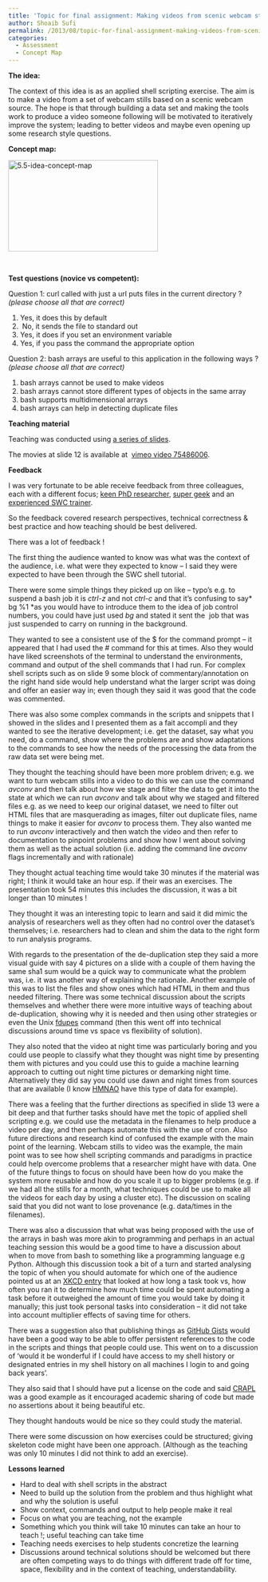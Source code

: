 ```yaml
---
title: 'Topic for final assignment: Making videos from scenic webcam stills'
author: Shoaib Sufi
permalink: /2013/08/topic-for-final-assignment-making-videos-from-scenic-webcam-stills/
categories:
  - Assessment
  - Concept Map
---
```

**The idea:**

The context of this idea is as an applied shell scripting exercise. The aim is to make a video from a set of webcam stills based on a scenic webcam source. The hope is that through building a data set and making the tools work to produce a video someone following will be motivated to iteratively improve the system; leading to better videos and maybe even opening up some research style questions.

**Concept map:**

[<img class="alignnone size-medium wp-image-4174" alt="5.5-idea-concept-map" src="http://teaching.software-carpentry.org/wp-content/uploads/2013/08/5.5-idea-concept-map-300x183.jpeg" width="300" height="183" />][1]

&nbsp;

**Test questions (novice vs competent):**

Question 1: curl called with just a url puts files in the current directory ? *(please choose all that are correct)*

1. Yes, it does this by default  
2.  No, it sends the file to standard out  
3. Yes, it does if you set an environment variable  
4. Yes, if you pass the command the appropriate option

Question 2: bash arrays are useful to this application in the following ways ? *(please choose all that are correct)*

1. bash arrays cannot be used to make videos  
2. bash arrays cannot store different types of objects in the same array  
3. bash supports multidimensional arrays  
4. bash arrays can help in detecting duplicate files

**Teaching material**

Teaching was conducted using [a series of slides][2].

The movies at slide 12 is available at  [vimeo video 75486006][3].

**Feedback**

I was very fortunate to be able receive feedback from three colleagues, each with a different focus; [keen PhD researcher][4], [super geek][5] and an [experienced SWC trainer][6].

So the feedback covered research perspectives, technical correctness & best practice and how teaching should be best delivered.

There was a lot of feedback !

The first thing the audience wanted to know was what was the context of the audience, i.e. what were they expected to know &#8211; I said they were expected to have been through the SWC shell tutorial.

There were some simple things they picked up on like &#8211; typo&#8217;s e.g. to suspend a bash job it is *ctrl-z* and not *ctrl-c* and that it&#8217;s confusing to say* bg %1 *as you would have to introduce them to the idea of job control numbers, you could have just used *bg* and stated it sent the  job that was just suspended to carry on running in the background.

They wanted to see a consistent use of the $ for the command prompt &#8211; it appeared that I had used the # command for this at times. Also they would have liked screenshots of the terminal to understand the environments, command and output of the shell commands that I had run. For complex shell scripts such as on slide 9 some block of commentary/annotation on the right hand side would help understand what the larger script was doing and offer an easier way in; even though they said it was good that the code was commented.

There was also some complex commands in the scripts and snippets that I showed in the slides and I presented them as a fait accompli and they wanted to see the iterative development; i.e. get the dataset, say what you need, do a command, show where the problems are and show adaptations to the commands to see how the needs of the processing the data from the raw data set were being met.

They thought the teaching should have been more problem driven; e.g. we want to turn webcam stills into a video to do this we can use the command *avconv* and then talk about how we stage and filter the data to get it into the state at which we can run *avconv* and talk about why we staged and filtered files e.g. as we need to keep our original dataset, we need to filter out HTML files that are masquerading as images, filter out duplicate files, name things to make it easier for *avconv* to process them. They also wanted me to run *avconv* interactively and then watch the video and then refer to documentation to pinpoint problems and show how I went about solving them as well as the actual solution (i.e. adding the command line *avconv* flags incrementally and with rationale)

They thought actual teaching time would take 30 minutes if the material was right; I think it would take an hour esp. if their was an exercises. The presentation took 54 minutes this includes the discussion, it was a bit longer than 10 minutes !

They thought it was an interesting topic to learn and said it did mimic the analysis of researchers well as they often had no control over the dataset&#8217;s themselves; i.e. researchers had to clean and shim the data to the right form to run analysis programs.

With regards to the presentation of the de-duplication step they said a more visual guide with say 4 pictures on a slide with a couple of them having the same sha1 sum would be a quick way to communicate what the problem was, i.e. it was another way of explaining the rationale. Another example of this was to list the files and show ones which had HTML in them and thus needed filtering. There was some technical discussion about the scripts themselves and whether there were more intuitive ways of teaching about de-duplication, showing why it is needed and then using other strategies or even the Unix [fdupes][7] command (then this went off into technical discussions around time vs space vs flexibility of solution).

They also noted that the video at night time was particularly boring and you could use people to classify what they thought was night time by presenting them with pictures and you could use this to guide a machine learning approach to cutting out night time pictures or demarking night time. Alternatively they did say you could use dawn and night times from sources that are available (I know [HMNAO][8] have this type of data for example).

There was a feeling that the further directions as specified in slide 13 were a bit deep and that further tasks should have met the topic of applied shell scripting e.g. we could use the metadata in the filenames to help produce a video per day, and then perhaps automate this with the use of cron. Also future directions and research kind of confused the example with the main point of the learning. Webcam stills to video was the example, the main point was to see how shell scripting commands and paradigms in practice could help overcome problems that a researcher might have with data. One of the future things to focus on should have been how do you make the system more reusable and how do you scale it up to bigger problems (e.g. if we had all the stills for a month, what techniques could be use to make all the videos for each day by using a cluster etc). The discussion on scaling said that you did not want to lose provenance (e.g. data/times in the filenames).

There was also a discussion that what was being proposed with the use of the arrays in bash was more akin to programming and perhaps in an actual teaching session this would be a good time to have a discussion about when to move from bash to something like a programming language e.g Python. Although this discussion took a bit of a turn and started analysing the topic of when you should automate for which one of the audience pointed us at an [XKCD entry][9] that looked at how long a task took vs, how often you ran it to determine how much time could be spent automating a task before it outweighed the amount of time you would take by doing it manually; this just took personal tasks into consideration &#8211; it did not take into account multiplier effects of saving time for others.

There was a suggestion also that publishing things as [GitHub Gists][10] would have been a good way to be able to offer persistent references to the code in the scripts and things that people could use. This went on to a discussion of &#8216;would it be wonderful if I could have access to my shell history or designated entries in my shell history on all machines I login to and going back years&#8217;.

They also said that I should have put a license on the code and said [CRAPL][11] was a good example as it encouraged academic sharing of code but made no assertions about it being beautiful etc.

They thought handouts would be nice so they could study the material.

There were some discussion on how exercises could be structured; giving skeleton code might have been one approach. (Although as the teaching was only 10 minutes I did not think to add an exercise).

**Lessons learned**

*   Hard to deal with shell scripts in the abstract
*   Need to build up the solution from the problem and thus highlight what and why the solution is useful
*   Show context, commands and output to help people make it real
*   Focus on what you are teaching, not the example
*   Something which you think will take 10 minutes can take an hour to teach !; useful teaching can take time
*   Teaching needs exercises to help students concretize the learning
*   Discussions around technical solutions should be welcomed but there are often competing ways to do things with different trade off for time, space, flexibility and in the context of teaching, understandability.

&nbsp;

 [1]: http://teaching.software-carpentry.org/wp-content/uploads/2013/08/5.5-idea-concept-map.jpeg
 [2]: http://www.slideshare.net/shoaibsufi/55-teachingmaterial "Applied shell scripting"
 [3]: https://vimeo.com/75486006 "Snowdon video"
 [4]: http://sierra-nevada.cs.man.ac.uk/
 [5]: https://twitter.com/soilandreyes
 [6]: http://software-carpentry.org/team.html#pawlik.a
 [7]: http://en.wikipedia.org/wiki/Fdupes
 [8]: http://www.ukho.gov.uk/HMNAO/Pages/Home.aspx
 [9]: http://xkcd.com/1205/
 [10]: https://gist.github.com/
 [11]: http://matt.might.net/articles/crapl/
